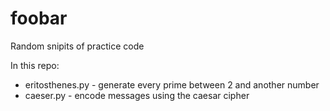 foobar
======

Random snipits of practice code

In this repo:
 * eritosthenes.py - generate every prime between 2 and another number
 * caeser.py - encode messages using the caesar cipher

